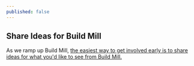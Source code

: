 ```yaml
---
published: false
---
```


## Share Ideas for Build Mill

As we ramp up Build Mill, [the easiest way to get involved early is to share ideas for what you'd like to see from Build Mill.](https://agautsc.imaginethat.io/agautsc "Imagine Build Mill")